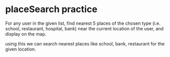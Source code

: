 # placeSearch practice
For any user in the given list, find nearest 5 places of the chosen type (i.e. school, restaurant, hospital, bank) near the current location of the user, and display on the map.


using this we can search nearest places like school, bank, restaurant for the given location.
